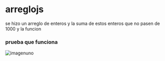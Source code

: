 # arreglojs
 
se hizo un arreglo de enteros  y la suma de estos enteros que no pasen de 1000 y la funcion


### prueba que funciona
![imagenuno](./prueba.png)